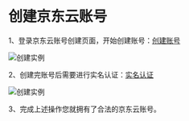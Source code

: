 # 创建京东云账号

1、登录京东云账号创建页面，开始创建账号：[创建账号](https://accounts.jdcloud.com/p/regPage?source=jdcloud&ReturnUrl=%2f%2fuc.jdcloud.com%2fpassport%2fcomplete%3freturnUrl%3dhttp%3A%2F%2Fuc.jdcloud.com%2Fredirect%2FloginRouter%3FreturnUrl%3Dhttps%253A%252F%252Fwww.jdcloud.com%252Fhelp%252Fdetail%252F734%252FisCatalog%252F1)

![创建实例](https://github.com/jdcloudcom/cn/blob/edit/image/Basic%20Anti-DDos/create_account01.png)

2、创建完账号后需要进行实名认证：[实名认证](https://uc.jdcloud.com/account/certify)

![创建实例](https://github.com/jdcloudcom/cn/blob/edit/image/Basic%20Anti-DDos/create_account02.png)

3、完成上述操作您就拥有了合法的京东云账号。
